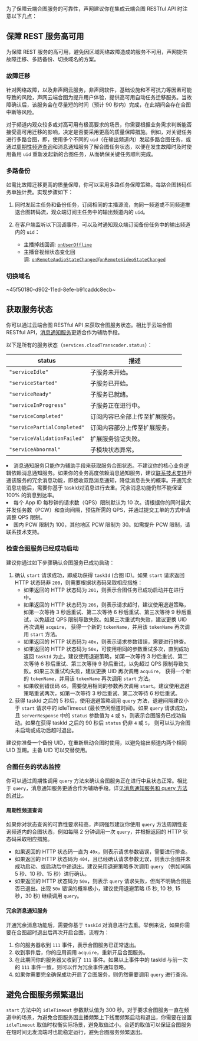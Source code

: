为了保障云端合图服务的可靠性，声网建议你在集成云端合图 RESTful API 时注意以下几点：

## 保障 REST 服务高可用


为保障 REST 服务的高可用，避免因区域网络故障造成的服务不可用，声网提供故障迁移、多路备份、切换域名的方案。

### 故障迁移

针对网络故障，以及非声网云服务，非声网软件，基础设施和不可抗力等因素可能导致的风险，声网云端合图为提升用户体验，提供高可用自动任务迁移服务。当故障确认后，该服务会在尽量短的时间（预计 90 秒内）完成，在此期间会存在合图中断等风险。

对于频道内观众较多或对高可用有极高要求的场景，你需要根据业务需求判断能否接受高可用迁移的影响，决定是否要采用更高的质量保障措施。例如，对关键任务进行多路合图，即，使用多个不同的 `uid`（在输出频道内）发起多路合图任务，或通过[周期性频道查询](#monitor)和消息通知服务了解合图任务状态，以便在发生故障时及时使用备用 `uid` 重新发起新的合图任务，从而确保关键任务顺利完成。


### 多路备份

如需比故障迁移更高的质量保障，你可以采用多路任务保障策略。每路合图转码任务单独计费。实现步骤如下：

1.  同时发起主任务和备份任务，订阅相同的主播源流，向同一频道或不同频道推送合图转码流，观众端订阅主任务中的输出频道内的 `uid`。

2.  在客户端监听以下回调事件，可以及时通知观众端订阅备份任务中的输出频道内的 `uid`：

    - 主播掉线回调: [`onUserOffline`](hhttps://docs.agora.io/cn/live-streaming-premium-4.x/API%20Reference/java_ng/API/toc_core_method.html#callback_irtcengineeventhandler_onuseroffline)
    - 主播音视频状态变化回调: [`onRemoteAudioStateChanged`](https://docs.agora.io/cn/live-streaming-premium-4.x/API%20Reference/java_ng/API/toc_audio_process.html#callback_irtcengineeventhandler_onremoteaudiostatechanged)/[`onRemoteVideoStateChanged`](https://docs.agora.io/cn/live-streaming-premium-4.x/API%20Reference/java_ng/API/toc_video_process.html#callback_irtcengineeventhandler_onremotevideostatechanged)



### 切换域名

~45f50180-d902-11ed-8efe-b91caddc8ecb~

## 获取服务状态

你可以通过云端合图 RESTful API 来获取合图服务状态。相比于云端合图 RESTful API，[消息通知服务](https://docs.agora.io/cn/cloud-transcoding/ncs_transcoding?platform=All%20Platforms)更适合作为辅助手段。

以下是所有的服务状态（`services.cloudTranscoder.status`）：

|status    |描述|
|------|-----|
|`"serviceIdle"`	|子服务未开始。|
|`"serviceStarted"`	|子服务已开始。|
|`"serviceReady"`	|子服务已就绪。|
|`"serviceInProgress"`	|子服务正在进行中。|
|`"serviceCompleted"`	|订阅内容已全部上传至扩展服务。| //TODO
|`"servicePartialCompleted"`	|订阅内容部分上传至扩展服务。|
|`"serviceValidationFailed"`	|扩展服务验证失败。|
|`"serviceAbnormal"`	|子模块状态异常。|


<div class="alert note">
<li>消息通知服务只能作为辅助手段来获取服务合图状态。不建议你的核心业务逻辑依赖消息通知服务。如果你的业务高度依赖消息通知服务，建议<a href="https://docs.agora.io/cn/Agora%20Platform/ticket?platform=All%20Platforms">联系技术支持</a>开通该服务的冗余消息功能，即接收双路消息通知，降低消息丢失的概率。开通冗余消息功能后，需要你基于 taskId对消息进行去重。冗余消息功能仍然不能保证 100% 的消息到达率。</li>
<li>每个 App ID 每秒钟的请求数（QPS）限制默认为 10 次。请根据你的同时最大并发任务数（PCW）和查询间隔，预估所需的 QPS，并通过提交工单的方式申请调整 QPS 限制。</li>
<li>国内 PCW 限制为 100，其他地区 PCW 限制为 30。如需提升 PCW 限制，请联系技术支持。</li>
</div>

### 检查合图服务已经成功启动

建议你通过如下步骤确认合图服务已成功启动：

1.  确认 `start` 请求成功，即成功获得 `taskId` (合图 ID)。如果 `start` 请求返回 HTTP 状态码非 `200`，则需要根据状态码采取相应措施：
    -   如果返回的 HTTP 状态码为 `201`，则表示合图任务已成功启动并在进行中。
    -   如果返回的 HTTP 状态码为 `206`，则表示请求超时，建议使用退避策略，如第一次等待 3 秒后重试、第二次等待 6 秒后重试、第三次等待 9 秒后重试，以免超过 QPS 限制导致失败。如果三次重试均失败，建议更换 UID 再次调用 `acquire`， 获得一个新的 `tokenName`，并用该 `tokenName` 再次调用 `start` 方法。
    -   如果返回的 HTTP 状态码为 `40x`，则表示请求参数错误，需要进行排查。
    -   如果返回的 HTTP 状态码为 `50x`，可使用相同的参数重试多次，直到成功返回 `taskId` 为止。建议使用退避策略，如第一次等待 3 秒后重试、第二次等待 6 秒后重试、第三次等待 9 秒后重试，以免超过 QPS 限制导致失败。如果三次重试均失败，建议更换 UID 再次调用 `acquire`， 获得一个新的 `tokenName`，并用该 `tokenName` 再次调用 `start` 方法。
    -   如果收到错误码 `65`，需要使用相同的参数再次调用 `start`。建议使用退避策略重试两次，如第一次等待 3 秒后重试、第二次等待 6 秒后重试。
2.  获得 taskId 之后的 5 秒后，使用退避策略调用 `query` 方法，退避间隔建议小于 `start` 请求中的 idleTimeout (最长空闲频道时间)。如果 `query` 请求成功，且 `serverResponse` 中的 `status` 参数值为 `4` 或 `5`，则表示合图服务已成功启动。如果在获得 taskId 之后的 90 秒后 `status` 仍非 `4` 或 `5`， 则可以认为合图未启动或成功后超时退出。

<div class="alert note">建议你准备一个备份 UID，在重新启动合图时使用，以避免输出频道内两个相同 UID 互踢。主备 UID 可以交替使用。</div>

### 合图任务的状态监控

你可以通过周期性调用 `query` 方法来确认合图服务正在进行中且状态正常。相比于 `query`，消息通知服务更适合作为辅助手段。详见[消息通知服务和 query 方法的对比](https://docs.agora.io/cn/faq/ncs_vs_query)。


<a name = "monitor"></a>
#### 周期性频道查询

如果你对状态查询的可靠性要求较高，声网强烈建议你使用 `query` 方法周期性查询频道内的合图状态，例如每隔 2 分钟调用一次 `query`，并根据返回的 HTTP 状态码采取相应措施。

-   如果返回的 HTTP 状态码一直为 `40x`，则表示请求参数错误，需要进行排查。
-   如果返回的 HTTP 状态码为 `404`，且已经确认请求参数无误，则表示合图并未成功启动、或启动后中途退出。建议采用退避策略多次调用 `query` （例如间隔 5 秒、10 秒、15 秒）进行确认。
-   如果返回的 HTTP 状态码为 `50x`，则表示 `query` 请求失败，但尚不明确合图是否已退出。出现 `50x` 错误的概率极小，建议使用退避策略 (5 秒, 10 秒, 15 秒，30 秒) 继续调用 `query`。

#### 冗余消息通知服务

开通冗余消息功能后，需要你基于 `taskId` 对消息进行去重。举例来说，如果你需要在合图超时退出后再次开启合图，流程为：

1.  你的服务器收到 `111` 事件，表示合图服务已正常退出。
2.  收到事件后，你的应用调用 `acquire`，重新开启合图服务。
3.  在此期间你的服务器又收到了 `111` 事件。如果以上事件中的 taskId 与前一次的 `111` 事件一致，则可以作为冗余事件通知忽略。
4.  如果你需要完全确保成功开启了合图服务，则仍然需要调用 `query` 进行查询。


## 避免合图服务频繁退出

`start` 方法中的 `idleTimeout` 参数默认值为 300 秒。对于要求合图服务一直在频道中的场景，为避免合图服务因主播频繁上下线而频繁启动和退出，你需要在设置 `idleTimeout` 取值时权衡实际场景，避免取值过小。合适的取值可以保证合图服务在短时间无发流端时也能稳定运行，避免合图服务频繁退出。
